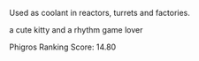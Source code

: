 Used as coolant in reactors, turrets and factories.




a cute kitty and a rhythm game lover

Phigros Ranking Score: 14.80
